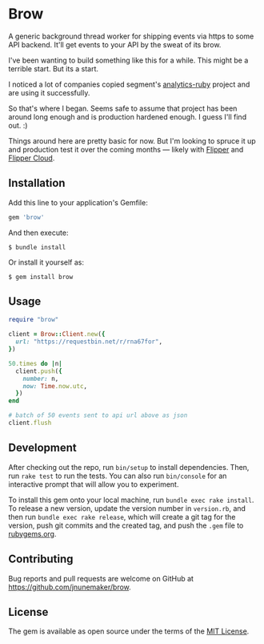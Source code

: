 # Brow

A generic background thread worker for shipping events via https to some API backend. It'll get events to your API by the sweat of its brow.

I've been wanting to build something like this for a while. This might be a terrible start. But its a start.

I noticed a lot of companies copied segment's [analytics-ruby](https://github.com/segmentio/analytics-ruby) project and are using it successfully.

So that's where I began. Seems safe to assume that project has been around long enough and is production hardened enough. I guess I'll find out. :)

Things around here are pretty basic for now. But I'm looking to spruce it up and production test it over the coming months &mdash; likely with [Flipper](https://github.com/jnunemaker/flipper) and [Flipper Cloud](https://www.flippercloud.io/?utm_source=brow&utm_medium=web&utm_campaign=readme).

## Installation

Add this line to your application's Gemfile:

```ruby
gem 'brow'
```

And then execute:

    $ bundle install

Or install it yourself as:

    $ gem install brow

## Usage

```ruby
require "brow"

client = Brow::Client.new({
  url: "https://requestbin.net/r/rna67for",
})

50.times do |n|
  client.push({
    number: n,
    now: Time.now.utc,
  })
end

# batch of 50 events sent to api url above as json
client.flush
```

## Development

After checking out the repo, run `bin/setup` to install dependencies. Then, run `rake test` to run the tests. You can also run `bin/console` for an interactive prompt that will allow you to experiment.

To install this gem onto your local machine, run `bundle exec rake install`. To release a new version, update the version number in `version.rb`, and then run `bundle exec rake release`, which will create a git tag for the version, push git commits and the created tag, and push the `.gem` file to [rubygems.org](https://rubygems.org).

## Contributing

Bug reports and pull requests are welcome on GitHub at https://github.com/jnunemaker/brow.

## License

The gem is available as open source under the terms of the [MIT License](https://opensource.org/licenses/MIT).

